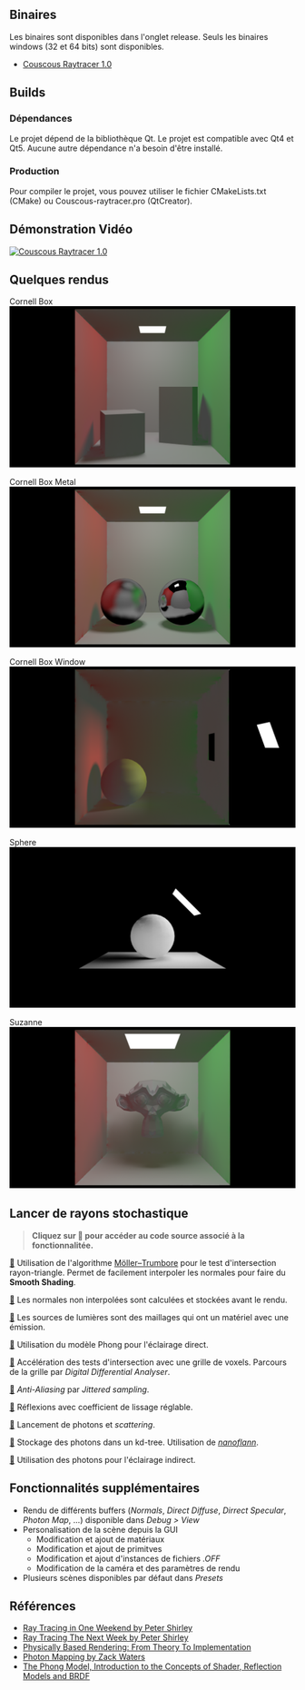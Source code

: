 ## Binaires
Les binaires sont disponibles dans l'onglet release. Seuls les binaires windows (32 et 64 bits) sont disponibles.

* [Couscous Raytracer 1.0](https://github.com/Yt-trium/Couscous-raytracer/releases)

## Builds
### Dépendances
Le projet dépend de la bibliothèque Qt. Le projet est compatible avec Qt4 et Qt5.
Aucune autre dépendance n'a besoin d'être installé.

### Production
Pour compiler le projet, vous pouvez utiliser le fichier CMakeLists.txt (CMake) ou Couscous-raytracer.pro (QtCreator).

## Démonstration Vidéo

[![Couscous Raytracer 1.0](https://img.youtube.com/vi/oP_BXQ2LL1E/0.jpg)](https://youtu.be/oP_BXQ2LL1E)

## Quelques rendus

Cornell Box
![Cornell Box](results/cornell_box_1920_1080_512_12_12_25000_36271.png)

Cornell Box Metal
![Cornell Box Metal](results/cornell_box_metal_1920_1080_512_12_12_25000_13350.png)

Cornell Box Window
![Cornell Box Window](results/cornell_box_window_1920_1080_512_12_12_25000_8000.png)

Sphere
![Sphere](results/sphere_1920_1080_1024_12_12_50000_1903.png)

Suzanne
![Suzanne](results/suzanne_1920_1080_512_12_12_25000_15648.png)

## Lancer de rayons stochastique

> **Cliquez sur **:book:** pour accéder au code source associé à la fonctionnalitée.**

[:book:](https://github.com/Yt-trium/Couscous-raytracer/blob/master/src/renderer/visualobject.cpp#L131) Utilisation de l'algorithme [Möller–Trumbore](https://en.wikipedia.org/wiki/M%C3%B6ller%E2%80%93Trumbore_intersection_algorithm) pour le test d'intersection rayon-triangle. Permet de facilement interpoler les normales pour faire du **Smooth Shading**. 

[:book:](https://github.com/Yt-trium/Couscous-raytracer/blob/master/src/renderer/visualobject.cpp#L61) Les normales non interpolées sont calculées et stockées avant le rendu.

[:book:](https://github.com/Yt-trium/Couscous-raytracer/blob/master/src/renderer/visualobject.cpp#L38) Les sources de lumières sont des maillages qui ont un matériel avec une émission.

[:book:](https://github.com/Yt-trium/Couscous-raytracer/blob/master/src/renderer/render.cpp#L420) Utilisation du modèle Phong pour l'éclairage direct.

[:book:](https://github.com/Yt-trium/Couscous-raytracer/blob/master/src/renderer/gridaccelerator.cpp#L136) Accélération des tests d'intersection avec une grille de voxels. Parcours de la grille par *Digital Differential Analyser*.

[:book:](https://github.com/Yt-trium/Couscous-raytracer/blob/master/src/renderer/samplegenerator.cpp#L23) *Anti-Aliasing* par *Jittered sampling*.

[:book:](https://github.com/Yt-trium/Couscous-raytracer/blob/master/src/renderer/render.cpp#L403) Réflexions avec coefficient de lissage réglable.

[:book:](https://github.com/Yt-trium/Couscous-raytracer/blob/master/src/renderer/photonMapping.cpp#L127) Lancement de photons et *scattering*.

[:book:](https://github.com/Yt-trium/Couscous-raytracer/blob/master/src/renderer/photonMapping.cpp#L222) Stockage des photons dans un kd-tree. Utilisation de [*nanoflann*](https://github.com/jlblancoc/nanoflann).

[:book:](https://github.com/Yt-trium/Couscous-raytracer/blob/master/src/renderer/render.cpp#L470) Utilisation des photons pour l'éclairage indirect.

## Fonctionnalités supplémentaires

- Rendu de différents buffers (*Normals*, *Direct Diffuse*, *Dirrect Specular*, *Photon Map*, ...) disponible dans *Debug > View*
- Personalisation de la scène depuis la GUI
	- Modification et ajout de matériaux
	- Modification et ajout de primitves
	- Modification et ajout d'instances de fichiers *.OFF*
	- Modification de la caméra et des paramètres de rendu
- Plusieurs scènes disponibles par défaut dans *Presets*

## Références

- [Ray Tracing in One Weekend by Peter Shirley](https://github.com/petershirley/raytracinginoneweekend)
- [Ray Tracing The Next Week by Peter Shirley](https://github.com/petershirley/raytracingthenextweek)
- [Physically Based Rendering: From Theory To Implementation](https://github.com/mmp/pbrt-v3/)
- [Photon Mapping by Zack Waters ](https://web.cs.wpi.edu/~emmanuel/courses/cs563/write_ups/zackw/photon_mapping/PhotonMapping.html)
- [The Phong Model, Introduction to the Concepts of Shader, Reflection Models and BRDF](https://www.scratchapixel.com/lessons/3d-basic-rendering/phong-shader-BRDF)
